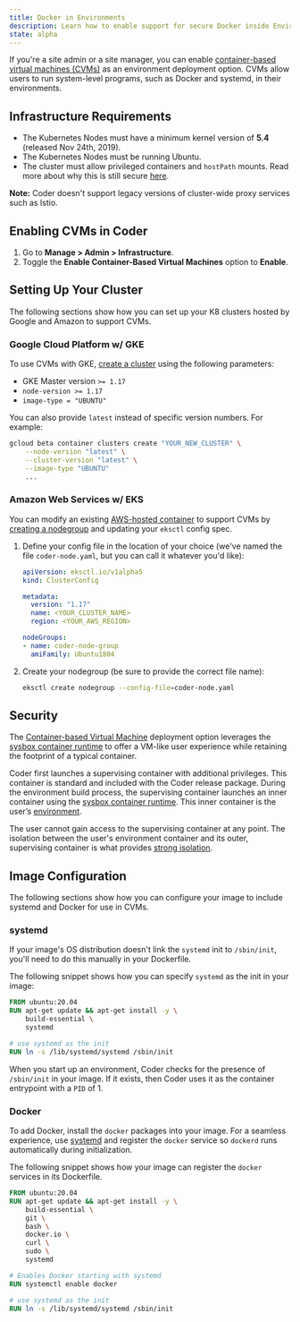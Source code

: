 ```yaml
---
title: Docker in Environments
description: Learn how to enable support for secure Docker inside Environments.
state: alpha
---
```


If you're a site admin or a site manager, you can enable [container-based
virtual machines (CVMs)](../../environments/cvms.md) as an environment
deployment option. CVMs allow users to run system-level programs, such as Docker
and systemd, in their environments.

## Infrastructure Requirements

- The Kubernetes Nodes must have a minimum kernel version of **5.4** (released
  Nov 24th, 2019).
- The Kubernetes Nodes must be running Ubuntu.
- The cluster must allow privileged containers and `hostPath` mounts. Read more
  about why this is still secure [here](#security).

**Note:** Coder doesn't support legacy versions of cluster-wide proxy services
such as Istio.

## Enabling CVMs in Coder

1. Go to **Manage > Admin > Infrastructure**.
2. Toggle the **Enable Container-Based Virtual Machines** option to **Enable**.

## Setting Up Your Cluster

The following sections show how you can set up your K8 clusters hosted by Google
and Amazon to support CVMs.

### Google Cloud Platform w/ GKE

To use CVMs with GKE, [create a cluster](../../setup/kubernetes/google.md) using
the following parameters:

- GKE Master version `>= 1.17`
- `node-version >= 1.17`
- `image-type = "UBUNTU"`

You can also provide `latest` instead of specific version numbers. For example:

```bash
gcloud beta container clusters create "YOUR_NEW_CLUSTER" \
    --node-version "latest" \
    --cluster-version "latest" \
    --image-type "UBUNTU"
    ...
```

### Amazon Web Services w/ EKS

You can modify an existing [AWS-hosted container](../../setup/kubernetes/aws.md)
to support CVMs by [creating a
nodegroup](https://eksctl.io/usage/managing-nodegroups/#creating-a-nodegroup-from-a-config-file)
and updating your `eksctl` config spec.

1. Define your config file in the location of your choice (we've named the file
   `coder-node.yaml`, but you can call it whatever you'd like):

    ```yaml
    apiVersion: eksctl.io/v1alpha5
    kind: ClusterConfig

    metadata: 
      version: "1.17"
      name: <YOUR_CLUSTER_NAME>
      region: <YOUR_AWS_REGION>

    nodeGroups:
    - name: coder-node-group
      amiFamily: Ubuntu1804
    ```

2. Create your nodegroup (be sure to provide the correct file name):

    ```bash
    eksctl create nodegroup --config-file=coder-node.yaml
    ```

## Security

The [Container-based Virtual Machine](../../environments/cvms.md) deployment
option leverages the [sysbox container
runtime](https://github.com/nestybox/sysbox) to offer a VM-like user experience
while retaining the footprint of a typical container.

Coder first launches a supervising container with additional privileges. This
container is standard and included with the Coder release package. During the
environment build process, the supervising container launches an inner container
using the [sysbox container runtime](https://github.com/nestybox/sysbox). This
inner container is the user’s [environment](../../environments/index.md).

The user cannot gain access to the supervising container at any point. The
isolation between the user's environment container and its outer, supervising
container is what provides [strong
isolation](https://github.com/nestybox/sysbox/blob/master/docs/user-guide/security.md).

## Image Configuration

The following sections show how you can configure your image to include systemd
and Docker for use in CVMs.

### systemd

If your image's OS distribution doesn't link the `systemd` init to
`/sbin/init`, you'll need to do this manually in your Dockerfile.

The following snippet shows how you can specify `systemd` as the init in your
image:

```Dockerfile
FROM ubuntu:20.04
RUN apt-get update && apt-get install -y \
    build-essential \
    systemd

# use systemd as the init
RUN ln -s /lib/systemd/systemd /sbin/init
```

When you start up an environment, Coder checks for the presence of `/sbin/init`
in your image. If it exists, then Coder uses it as the container entrypoint with
a `PID` of 1.

### Docker

To add Docker, install the `docker` packages into your image. For a
seamless experience, use [systemd](#systemd) and register the `docker` service
so `dockerd` runs automatically during initialization.

The following snippet shows how your image can register the `docker` services in
its Dockerfile.

```Dockerfile
FROM ubuntu:20.04
RUN apt-get update && apt-get install -y \
    build-essential \
    git \
    bash \
    docker.io \
    curl \
    sudo \
    systemd

# Enables Docker starting with systemd
RUN systemctl enable docker

# use systemd as the init
RUN ln -s /lib/systemd/systemd /sbin/init
```
